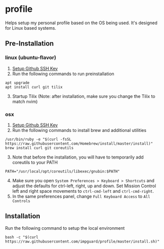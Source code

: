 # profile

Helps setup my personal profile based on the OS being used. It's designed for
Linux based systems.

## Pre-Installation

### linux (ubuntu-flavor)

1. [Setup Github SSH Key](https://help.github.com/en/enterprise/2.15/user/articles/generating-a-new-ssh-key-and-adding-it-to-the-ssh-agent)
2. Run the following commands to run preinstallation
```
apt upgrade
apt install curl git tilix
```
3. Startup Tilix (Note: after installation, make sure you change the Tilix to
   match nvim)

### osx

1. [Setup Github SSH Key](https://help.github.com/en/enterprise/2.15/user/articles/generating-a-new-ssh-key-and-adding-it-to-the-ssh-agent)
2. Run the following commands to install brew and additional utilities
```
/usr/bin/ruby -e "$(curl -fsSL https://raw.githubusercontent.com/Homebrew/install/master/install)"
brew install curl git coreutils
```
3. Note that before the installation, you will have to temporarily add coreutils to your PATH
```
PATH="/usr/local/opt/coreutils/libexec/gnubin:$PATH"
```
4. Make sure you open `System Preferences > Keyboard > Shortcuts` and adjust
   the defaults for ctrl-left, right, up and down. Set Mission Control left and
   right space movements to `ctrl-cmd-left` and `ctrl-cmd-right`.
5. In the same preferences panel, change `Full Keyboard Access` to `All Controls`

## Installation

Run the following command to setup the local environment
```
bash -c "$(curl https://raw.githubusercontent.com/impguard/profile/master/install.sh)"
```
